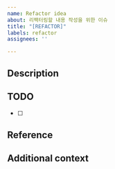 ```yaml
---
name: Refactor idea
about: 리팩터링할 내용 작성을 위한 이슈
title: "[REFACTOR]"
labels: refactor
assignees: ''

---
```


## Description
<!-- 개선하고자 하는 내용에 대해 설명해주세요 -->

## TODO
<!-- 해야 할 일을 작성해주세요 -->
- [ ]

## Reference
<!-- 참고 자료나 이슈가 있다면 작성해주세요 -->

## Additional context
<!-- 추가적인 내용이 있다면 작성해주세요 -->
